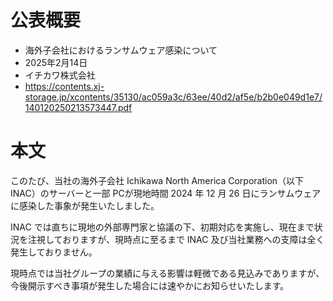 # 公表概要
- 海外子会社におけるランサムウェア感染について
- 2025年2月14日
- イチカワ株式会社
- https://contents.xj-storage.jp/xcontents/35130/ac059a3c/63ee/40d2/af5e/b2b0e049d1e7/140120250213573447.pdf

# 本文
このたび、当社の海外子会社 Ichikawa North America Corporation（以下 INAC）のサーバーと一部 PCが現地時間 2024 年 12 月 26 日にランサムウェアに感染した事象が発生いたしました。

INAC では直ちに現地の外部専門家と協議の下、初期対応を実施し、現在まで状況を注視しておりますが、現時点に至るまで INAC 及び当社業務への支障は全く発生しておりません。

現時点では当社グループの業績に与える影響は軽微である見込みでありますが、今後開示すべき事項が発生した場合には速やかにお知らせいたします。

